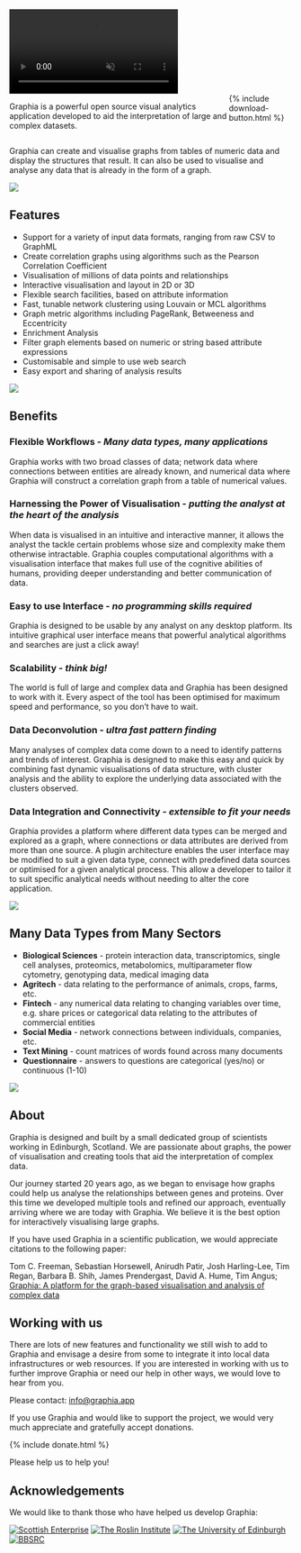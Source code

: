 <div class="full-width">
<video id="banner" autoplay muted loop oncontextmenu="return false;">
<source src="{{site.baseurl}}/assets/banner.webm" type="video/webm">
<source src="{{site.baseurl}}/assets/banner.mp4" type="video/mp4">
</video>
</div>

<div style="display: flex;">
<p>
Graphia is a powerful open source visual analytics application developed to aid the interpretation of large and complex datasets.
</p>
<div>{% include download-button.html %}</div>
</div>

Graphia can create and visualise graphs from tables of numeric data and display the structures that result. It can also be used to visualise and analyse any data that is already in the form of a graph.

![]({{site.baseurl}}/assets/main/tree-graphs.png)

## **Features**

- Support for a variety of input data formats, ranging from raw CSV to GraphML
- Create correlation graphs using algorithms such as the Pearson Correlation Coefficient
- Visualisation of millions of data points and relationships
- Interactive visualisation and layout in 2D or 3D
- Flexible search facilities, based on attribute information
- Fast, tunable network clustering using Louvain or MCL algorithms
- Graph metric algorithms including PageRank, Betweeness and Eccentricity
- Enrichment Analysis
- Filter graph elements based on numeric or string based attribute expressions
- Customisable and simple to use web search
- Easy export and sharing of analysis results

![]({{site.baseurl}}/assets/main/taxonomy.png)

## **Benefits**

### **Flexible Workflows** - _Many data types, many applications_

Graphia works with two broad classes of data; network data where connections between entities are already known, and numerical data where Graphia will construct a correlation graph from a table of numerical values.

### **Harnessing the Power of Visualisation** - _putting the analyst at the heart of the analysis_

When data is visualised in an intuitive and interactive manner, it allows the analyst the tackle certain problems whose size and complexity make them otherwise intractable. Graphia couples computational algorithms with a visualisation interface that makes full use of the cognitive abilities of humans, providing deeper understanding and better communication of data.

### **Easy to use Interface** - _no programming skills required_

Graphia is designed to be usable by any analyst on any desktop platform. Its intuitive graphical user interface means that powerful analytical algorithms and searches are just a click away!

### **Scalability** - _think big!_

The world is full of large and complex data and Graphia has been designed to work with it. Every aspect of the tool has been optimised for maximum speed and performance, so you don’t have to wait.

### **Data Deconvolution** - _ultra fast pattern finding_

Many analyses of complex data come down to a need to identify patterns and trends of interest. Graphia is designed to make this easy and quick by combining fast dynamic visualisations of data structure, with cluster analysis and the ability to explore the underlying data associated with the clusters observed.

### **Data Integration and Connectivity** - _extensible to fit your needs_

Graphia provides a platform where different data types can be merged and explored as a graph, where connections or data attributes are derived from more than one source. A plugin architecture enables the user interface may be modified to suit a given data type, connect with predefined data sources or optimised for a given analytical process. This allow a developer to tailor it to suit specific analytical needs without needing to alter the core application.

![]({{site.baseurl}}/assets/main/black-graph.png)

## **Many Data Types from Many Sectors**

- **Biological Sciences** - protein interaction data, transcriptomics, single cell analyses, proteomics, metabolomics, multiparameter flow cytometry, genotyping data, medical imaging data
- **Agritech** - data relating to the performance of animals, crops, farms, etc.
- **Fintech** - any numerical data relating to changing variables over time, e.g. share prices or categorical data relating to the attributes of commercial entities
- **Social Media** - network connections between individuals, companies, etc.
- **Text Mining** - count matrices of words found across many documents
- **Questionnaire** - answers to questions are categorical (yes/no) or continuous (1-10)

![]({{site.baseurl}}/assets/main/ui.png)

## **About**

Graphia is designed and built by a small dedicated group of scientists working in Edinburgh, Scotland. We are passionate about graphs, the power of visualisation and creating tools that aid the interpretation of complex data. 

Our journey started 20 years ago, as we began to envisage how graphs could help us analyse the relationships between genes and proteins. Over this time we developed multiple tools and refined our approach, eventually arriving where we are today with Graphia. We believe it is the best option for interactively visualising large graphs.

If you have used Graphia in a scientific publication, we would appreciate citations to the following paper:

Tom C. Freeman, Sebastian Horsewell, Anirudh Patir, Josh Harling-Lee, Tim Regan, Barbara B. Shih, James Prendergast, David A. Hume, Tim Angus; [Graphia: A platform for the graph-based visualisation and analysis of complex data](https://www.biorxiv.org/content/10.1101/2020.09.02.279349v1)

## **Working with us**

There are lots of new features and functionality we still wish to add to Graphia and envisage a desire from some to integrate it into local data infrastructures or web resources. If you are interested in working with us to further improve Graphia or need our help in other ways, we would love to hear from you.

Please contact: <info@graphia.app>

If you use Graphia and would like to support the project, we would very much appreciate and gratefully accept donations.

{% include donate.html %}

Please help us to help you!

## **Acknowledgements** ##

We would like to thank those who have helped us develop Graphia:

[![Scottish Enterprise]({{site.baseurl}}/assets/logos/scotent.png)](https://www.scottish-enterprise.com/)
[![The Roslin Institute]({{site.baseurl}}/assets/logos/roslin.png)](https://www.roslin.ed.ac.uk/)
[![The University of Edinburgh]({{site.baseurl}}/assets/logos/uoe.png)](https://www.ed.ac.uk/)
[![BBSRC]({{site.baseurl}}/assets/logos/bbsrc.png)](https://bbsrc.ukri.org/)
